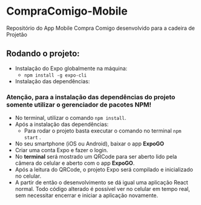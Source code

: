 # CompraComigo-Mobile
  
Repositório do App Mobile Compra Comigo desenvolvido para a cadeira de Projetão

## Rodando o projeto:
- Instalação do Expo globalmente na máquina:
	- `npm install -g expo-cli`
- Instalação das dependências:
### Atenção, para a instalação das dependências do projeto somente utilizar o gerenciador de pacotes NPM!
- No terminal, utilizar o comando `npm install`.
- Após a instalação das dependências:
	- Para rodar o projeto basta executar o comando no terminal `npm start` .
- No seu smartphone (iOS ou Android), baixar o app **ExpoGO**
- Criar uma conta Expo e fazer o login.
- No **terminal** será mostrado um QRCode para ser aberto lido pela câmera do celular e aberto com o app **ExpoGO**.
- Após a leitura do QRCode, o projeto Expo será compilado e inicializado no celular.
- A partir de então o desenvolvimento se dá igual uma aplicação React normal. Todo código alterado é possível ver no celular em tempo real, sem necessitar encerrar e iniciar a aplicação  novamente.